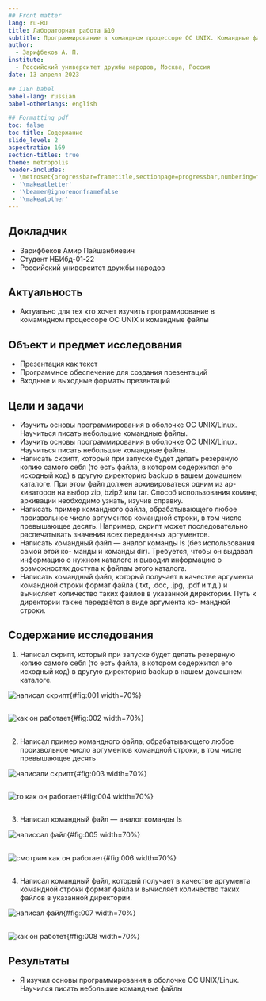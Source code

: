 ```yaml
---
## Front matter
lang: ru-RU
title: Лабораторная работа №10
subtitle: Программирование в командном процессоре ОС UNIX. Командные файлы
author:
  - Зарифбеков А. П.
institute:
  - Российский университет дружбы народов, Москва, Россия
date: 13 апреля 2023

## i18n babel
babel-lang: russian
babel-otherlangs: english

## Formatting pdf
toc: false
toc-title: Содержание
slide_level: 2
aspectratio: 169
section-titles: true
theme: metropolis
header-includes:
 - \metroset{progressbar=frametitle,sectionpage=progressbar,numbering=fraction}
 - '\makeatletter'
 - '\beamer@ignorenonframefalse'
 - '\makeatother'
---
```


## Докладчик

 * Зарифбеков Амир Пайшанбиевич
 *  Студент НБИбд-01-22
 * Российский университет дружбы народов


## Актуальность

- Актуально для тех кто хочет изучить програмирование в комамндном процессоре ОС UNIX и командные файлы

## Объект и предмет исследования

- Презентация как текст
- Программное обеспечение для создания презентаций
- Входные и выходные форматы презентаций

## Цели и задачи

- Изучить основы программирования в оболочке ОС UNIX/Linux. Научиться писать
небольшие командные файлы.
- Изучить основы программирования в оболочке ОС UNIX/Linux. Научиться писать
небольшие командные файлы.
- Написать скрипт, который при запуске будет делать резервную копию самого себя (то
есть файла, в котором содержится его исходный код) в другую директорию backup
в вашем домашнем каталоге. При этом файл должен архивироваться одним из ар-
хиваторов на выбор zip, bzip2 или tar. Способ использования команд архивации
необходимо узнать, изучив справку.
-  Написать пример командного файла, обрабатывающего любое произвольное число
аргументов командной строки, в том числе превышающее десять. Например, скрипт
может последовательно распечатывать значения всех переданных аргументов.
-  Написать командный файл — аналог команды ls (без использования самой этой ко-
манды и команды dir). Требуется, чтобы он выдавал информацию о нужном каталоге
и выводил информацию о возможностях доступа к файлам этого каталога.
-  Написать командный файл, который получает в качестве аргумента командной строки
формат файла (.txt, .doc, .jpg, .pdf и т.д.) и вычисляет количество таких файлов
в указанной директории. Путь к директории также передаётся в виде аргумента ко-
мандной строки.


## Содержание исследования

1. Написал скрипт, который при запуске будет делать резервную копию самого себя (то
есть файла, в котором содержится его исходный код) в другую директорию backup в нашем домашнем каталоге.

![написал скрипт](image/1.png){#fig:001 width=70%}

##

![как он работает](image/2.png){#fig:002 width=70%}

##

2. Написал пример командного файла, обрабатывающего любое произвольное число аргументов командной строки, в том числе превышающее десять

![ написали скрипт](image/3.png){#fig:003 width=70%}

##

![ то как он работает](image/4png){#fig:004 width=70%}

##

3. Написал командный файл — аналог команды ls 

![ написсал файл](image/5.png){#fig:005 width=70%}

##

![ смотрим как он работает ](image/6.png){#fig:006 width=70%}

##

4. Написал командный файл, который получает в качестве аргумента командной строки
формат файла и вычисляет количество таких файлов в указанной директории. 
 
![написал файл ](image/7.png){#fig:007 width=70%}

##

![ как он работет ](image/8.png){#fig:008 width=70%}


## Результаты

- Я изучил основы программирования в оболочке ОС UNIX/Linux. Научился писать небольшие командные файлы



